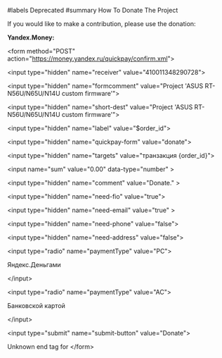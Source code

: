 ﻿#labels Deprecated
#summary How To Donate The Project


If you would like to make a contribution, please use the donation:

**Yandex.Money:**
> 

&lt;form method="POST" action="https://money.yandex.ru/quickpay/confirm.xml"&gt;


> 

&lt;input type="hidden" name="receiver" value="410011348290728"&gt;


> 

&lt;input type="hidden" name="formcomment" value="Project 'ASUS RT-N56U/N65U/N14U custom firmware'"&gt;


> 

&lt;input type="hidden" name="short-dest" value="Project 'ASUS RT-N56U/N65U/N14U custom firmware'"&gt;


> 

&lt;input type="hidden" name="label" value="$order\_id"&gt;


> 

&lt;input type="hidden" name="quickpay-form" value="donate"&gt;


> 

&lt;input type="hidden" name="targets" value="транзакция {order\_id}"&gt;


> 

&lt;input name="sum" value="0.00" data-type="number" &gt;


> 

&lt;input type="hidden" name="comment" value="Donate." &gt;


> 

&lt;input type="hidden" name="need-fio" value="true"&gt;


> 

&lt;input type="hidden" name="need-email" value="true" &gt;


> 

&lt;input type="hidden" name="need-phone" value="false"&gt;


> 

&lt;input type="hidden" name="need-address" value="false"&gt;


> 

&lt;input type="radio" name="paymentType" value="PC"&gt;

Яндекс.Деньгами

&lt;/input&gt;


> 

&lt;input type="radio" name="paymentType" value="AC"&gt;

Банковской картой

&lt;/input&gt;


> 

&lt;input type="submit" name="submit-button" value="Donate"&gt;


> > 

Unknown end tag for &lt;/form&gt;



